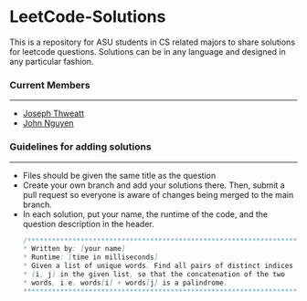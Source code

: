 # LeetCode-Solutions
This is a repository for ASU students in CS related majors to share solutions for leetcode questions. Solutions can be in any language and designed in any particular fashion. 
### Current Members
-------------------
 - [Joseph Thweatt]
 - [John Nguyen]

### Guidelines for adding solutions
-----------------------------------
 - Files should be given the same title as the question
 - Create your own branch and add your solutions there. Then, submit a pull request so everyone is aware of changes being merged to the main branch.
 - In each solution, put your name, the runtime of the code, and the question description in the header.
    ```java
    /******************************************************************
    * Written by: [your name]
    * Runtime: [time in milliseconds]
    * Given a list of unique words. Find all pairs of distinct indices 
    * (i, j) in the given list, so that the concatenation of the two 
    * words, i.e. words[i] + words[j] is a palindrome.
    ********************************************************************/
    ```


[Joseph Thweatt]: <github.com/josephthweatt>
[John Nguyen]: <github.com/johnn2496>
